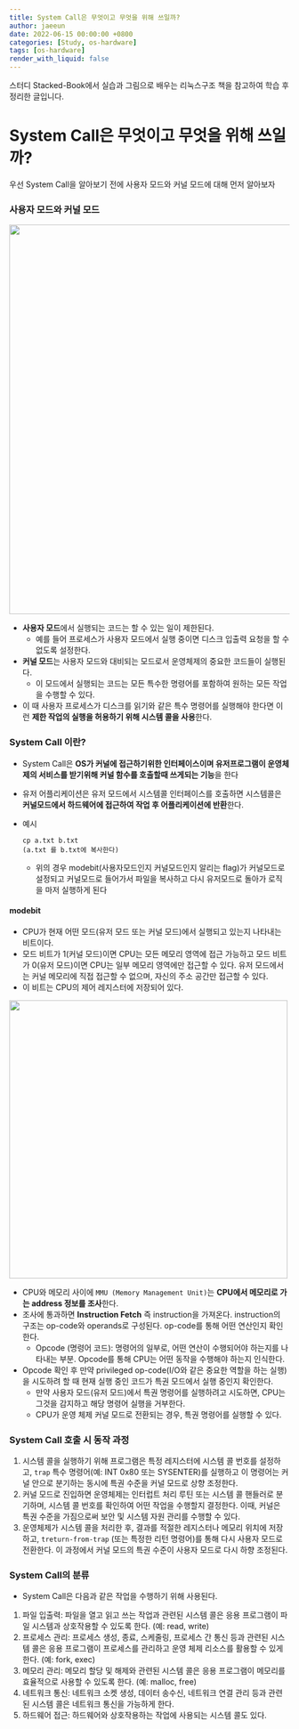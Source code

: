 ```yaml
---
title: System Call은 무엇이고 무엇을 위해 쓰일까?
author: jaeeun
date: 2022-06-15 00:00:00 +0800
categories: [Study, os-hardware]
tags: [os-hardware]
render_with_liquid: false
---
```


스터디 Stacked-Book에서 실습과 그림으로 배우는 리눅스구조 책을 참고하여 학습 후 정리한 글입니다.

# System Call은 무엇이고 무엇을 위해 쓰일까?

우선 System Call을 알아보기 전에 사용자 모드와 커널 모드에 대해 먼저 알아보자

### 사용자 모드와 커널 모드

<img src ="https://user-images.githubusercontent.com/78838791/174520490-cf353949-e0f8-4a33-939f-1786b3955aab.png" width ="700px"/>

- **사용자 모드**에서 실행되는 코드는 할 수 있는 일이 제한된다.
  - 예를 들어 프로세스가 사용자 모드에서 실행 중이면 디스크 입출력 요청을 할 수 없도록 설정한다.
- **커널 모드**는 사용자 모드와 대비되는 모드로서 운영체제의 중요한 코드들이 실행된다.
  - 이 모드에서 실행되는 코드는 모든 특수한 명령어를 포함하여 원하는 모든 작업을 수행할 수 있다.
- 이 때 사용자 프로세스가 디스크를 읽기와 같은 특수 명령어를 실행해야 한다면 이런 **제한 작업의 실행을 허용하기 위해 시스템 콜을 사용**한다.

### System Call 이란?

- System Call은 **OS가 커널에 접근하기위한 인터페이스이며 유저프로그램이 운영체제의 서비스를 받기위해 커널 함수를 호출할때 쓰게되는 기능**을 한다
- 유저 어플리케이션은 유저 모드에서 시스템콜 인터페이스를 호출하면 시스템콜은 **커널모드에서 하드웨어에 접근하여 작업 후 어플리케이션에 반환**한다.

- 예시
  ```
  cp a.txt b.txt
  (a.txt 를 b.txt에 복사한다)
  ```
  - 위의 경우 modebit(사용자모드인지 커널모드인지 알리는 flag)가 커널모드로 설정되고 커널모드로 들어가서 파일을 복사하고 다시 유저모드로 돌아가 로직을 마저 실행하게 된다

#### modebit
-  CPU가 현재 어떤 모드(유저 모드 또는 커널 모드)에서 실행되고 있는지 나타내는 비트이다.
- 모드 비트가 1(커널 모드)이면 CPU는 모든 메모리 영역에 접근 가능하고 모드 비트가 0(유저 모드)이면 CPU는 일부 메모리 영역에만 접근할 수 있다. 유저 모드에서는 커널 메모리에 직접 접근할 수 없으며, 자신의 주소 공간만 접근할 수 있다.
- 이 비트는 CPU의 제어 레지스터에 저장되어 있다.

<img src ="https://user-images.githubusercontent.com/78838791/176114508-efd6c3d6-ce15-4f7b-a6be-9a44fd351a82.png" width ="500px"/>

- CPU와 메모리 사이에 `MMU (Memory Management Unit)`는 **CPU에서 메모리로 가는 address 정보를 조사**한다.
- 조사에 통과하면 **Instruction Fetch** 즉 instruction을 가져온다. instruction의 구조는 op-code와 operands로 구성된다. op-code를 통해 어떤 연산인지 확인한다.
  - Opcode (명령어 코드): 명령어의 일부로, 어떤 연산이 수행되어야 하는지를 나타내는 부분. Opcode를 통해 CPU는 어떤 동작을 수행해야 하는지 인식한다.
- Opcode 확인 후 만약 privileged op-code(I/O와 같은 중요한 역할을 하는 실행)을 시도하려 할 때 현재 실행 중인 코드가 특권 모드에서 실행 중인지 확인한다.
  - 만약 사용자 모드(유저 모드)에서 특권 명령어를 실행하려고 시도하면, CPU는 그것을 감지하고 해당 명령어 실행을 거부한다.
  - CPU가 운영 체제 커널 모드로 전환되는 경우, 특권 명령어를 실행할 수 있다.

<!-- #### System call table

- 메모리의 특정 주소 범위에는 어떤 동작들이 할당되어 있다 (인터럽트 서비스 루틴). 이것을 가리키는 메모리 주소를 모아놓은 것을 시스템 콜 테이블(System call table)이라고 부르며, 인터럽트 벡터(Interrupt vector)라고도 부른다. -->


### System Call 호출 시 동작 과정

1. 시스템 콜을 실행하기 위해 프로그램은 특정 레지스터에 시스템 콜 번호를 설정하고, `trap` 특수 명령어(예: INT 0x80 또는 SYSENTER)를 실행하고 이 명령어는 커널 안으로 분기하는 동시에 특권 수준을 커널 모드로 상향 조정한다.
2. 커널 모드로 진입하면 운영체제는 인터럽트 처리 루틴 또는 시스템 콜 핸들러로 분기하며, 시스템 콜 번호를 확인하여 어떤 작업을 수행할지 결정한다. 이때, 커널은 특권 수준을 가짐으로써 보안 및 시스템 자원 관리를 수행할 수 있다.
3. 운영체제가 시스템 콜을 처리한 후, 결과를 적절한 레지스터나 메모리 위치에 저장하고, `treturn-from-trap` (또는 특정한 리턴 명령어)를 통해 다시 사용자 모드로 전환한다.  이 과정에서 커널 모드의 특권 수준이 사용자 모드로 다시 하향 조정된다.

### System Call의 분류

- System Call은 다음과 같은 작업을 수행하기 위해 사용된다.

1. 파일 입출력: 파일을 열고 읽고 쓰는 작업과 관련된 시스템 콜은 응용 프로그램이 파일 시스템과 상호작용할 수 있도록 한다. (예: read, write)
2. 프로세스 관리: 프로세스 생성, 종료, 스케줄링, 프로세스 간 통신 등과 관련된 시스템 콜은 응용 프로그램이 프로세스를 관리하고 운영 체제 리소스를 활용할 수 있게 한다. (예: fork, exec)
3. 메모리 관리: 메모리 할당 및 해제와 관련된 시스템 콜은 응용 프로그램이 메모리를 효율적으로 사용할 수 있도록 한다. (예: malloc, free)
4. 네트워크 통신: 네트워크 소켓 생성, 데이터 송수신, 네트워크 연결 관리 등과 관련된 시스템 콜은 네트워크 통신을 가능하게 한다.
5. 하드웨어 접근: 하드웨어와 상호작용하는 작업에 사용되는 시스템 콜도 있다.
